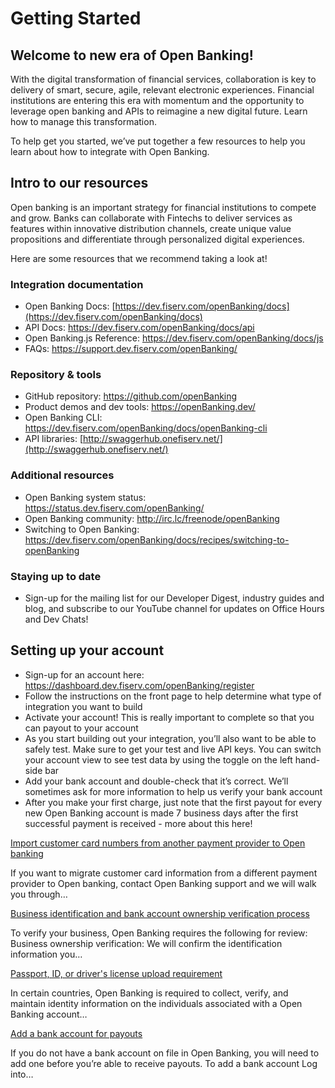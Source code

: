 # Getting Started

## Welcome to new era of Open Banking!

With the digital transformation of financial services, collaboration is key to delivery of smart, secure, agile, relevant electronic experiences. Financial institutions are entering this era with momentum and the opportunity to leverage open banking and APIs to reimagine a new digital future. Learn how to manage this transformation.

To help get you started, we’ve put together a few resources to help you learn about how to integrate with Open Banking.

## Intro to our resources
Open banking is an important strategy for financial institutions to compete and grow. Banks can collaborate with Fintechs to deliver services as features within innovative distribution channels, create unique value propositions and differentiate through personalized digital experiences.

Here are some resources that we recommend taking a look at!

### Integration documentation

* Open Banking Docs: [https://dev.fiserv.com/openBanking/docs](https://dev.fiserv.com/openBanking/docs)
* API Docs: https://dev.fiserv.com/openBanking/docs/api
* Open Banking.js Reference: https://dev.fiserv.com/openBanking/docs/js
* FAQs: https://support.dev.fiserv.com/openBanking/

### Repository & tools

* GitHub repository: https://github.com/openBanking
* Product demos and dev tools: https://openBanking.dev/
* Open Banking CLI: https://dev.fiserv.com/openBanking/docs/openBanking-cli
* API libraries: [http://swaggerhub.onefiserv.net/](http://swaggerhub.onefiserv.net/)

### Additional resources

* Open Banking system status: https://status.dev.fiserv.com/openBanking/
* Open Banking community: http://irc.lc/freenode/openBanking
* Switching to Open Banking: https://dev.fiserv.com/openBanking/docs/recipes/switching-to-openBanking

### Staying up to date

* Sign-up for the mailing list for our Developer Digest, industry guides and blog, and subscribe to our YouTube channel for updates on Office Hours and Dev Chats!

## Setting up your account

* Sign-up for an account here: https://dashboard.dev.fiserv.com/openBanking/register
* Follow the instructions on the front page to help determine what type of integration you want to build
* Activate your account! This is really important to complete so that you can payout to your account
* As you start building out your integration, you’ll also want to be able to safely test. Make sure to get your test and live API keys. You can switch your account view to see test data by using the toggle on the left hand-side bar
* Add your bank account and double-check that it’s correct. We’ll sometimes ask for more information to help us verify your bank account
* After you make your first charge, just note that the first payout for every new Open Banking account is made 7 business days after the first successful payment is received - more about this here!

[Import customer card numbers from another payment provider to Open banking](http://google.com)

If you want to migrate customer card information from a different payment provider to Open banking, contact Open Banking support and we will walk you through…

[Business identification and bank account ownership verification process](http://google.com)

To verify your business, Open Banking requires the following for review: Business ownership verification: We will confirm the identification information you…

[Passport, ID, or driver's license upload requirement](http://google.com)

In certain countries, Open Banking is required to collect, verify, and maintain identity information on the individuals associated with a Open Banking account…

[Add a bank account for payouts](http://google.com)

If you do not have a bank account on file in Open Banking, you will need to add one before you’re able to receive payouts. To add a bank account Log into…
